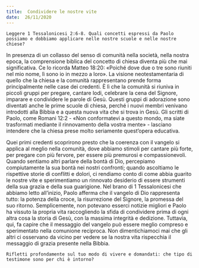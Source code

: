 ```yaml
---
title:  Condividere le nostre vite
date:  26/11/2020
---
```


`Leggere 1 Tessalonicesi 2:6-8. Quali concetti espressi da Paolo possiamo e dobbiamo applicare nelle nostre scuole e nelle nostre chiese?`

In presenza di un collasso del senso di comunità nella società, nella nostra epoca, la comprensione biblica del concetto di chiesa diventa più che mai significativa. Ce lo ricorda Matteo 18:20: «Poiché dove due o tre sono riuniti nel mio nome, lì sono io in mezzo a loro». La visione neotestamentaria di quello che la chiesa e la comunità rappresentano prende forma principalmente nelle case dei credenti. È lì che la comunità si riuniva in piccoli gruppi per pregare, cantare lodi, celebrare la cena del Signore, imparare e condividere le parole di Gesù. Questi gruppi di adorazione sono diventati anche le prime scuole di chiesa, perché i nuovi membri venivano introdotti alla Bibbia e a questa nuova vita che si trova in Gesù. Gli scritti di Paolo, come Romani 12:2 - «Non conformatevi a questo mondo, ma siate trasformati mediante il rinnovamento della vostra mente» - lasciano intendere che la chiesa prese molto seriamente quest’opera educativa.

Quei primi credenti scoprirono presto che la coerenza con il vangelo si applica al meglio nella comunità, dove abbiamo stimoli per cantare più forte, per pregare con più fervore, per essere più premurosi e compassionevoli. Quando sentiamo altri parlare della bontà di Dio, percepiamo compiutamente la sua bontà nei nostri confronti; quando ascoltiamo le rispettive storie di conflitti e dolori, ci rendiamo conto di come abbia guarito le nostre vite e sperimentiamo un rinnovato desiderio di essere strumenti della sua grazia e della sua guarigione. Nel brano di 1 Tessalonicesi che abbiamo letto all’inizio, Paolo afferma che il vangelo di Dio rappresenta tutto: la potenza della croce, la risurrezione del Signore, la promessa del suo ritorno. Semplicemente, non potevano esserci notizie migliori e Paolo ha vissuto la propria vita raccogliendo la sfida di condividere prima di ogni altra cosa la storia di Gesù, con la massima integrità e dedizione. Tuttavia, qui, fa capire che il messaggio del vangelo può essere meglio compreso e sperimentato nella comunione reciproca. Non dimentichiamoci mai che gli altri ci osservano da vicino per vedere se la nostra vita rispecchia il messaggio di grazia presente nella Bibbia.

`Rifletti profondamente sul tuo modo di vivere e domandati: che tipo di testimone sono per chi è intorno?`